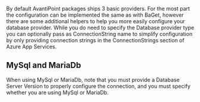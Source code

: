 By default AvantiPoint packages ships 3 basic providers. For the most part the configuration can be implemented the same as with BaGet, however there are some additional helpers to help you more easily configure your database provider. While you do need to specify the Database provider type you can optionally pass as ConnectionString name to simplify configuration by only providing connection strings in the ConnectionStrings section of Azure App Services.

## MySql and MariaDb

When using MySql or MariaDb, note that you must provide a Database Server Version to properly configure the connection, and you must specify whether you are using MySql or MariaDb.